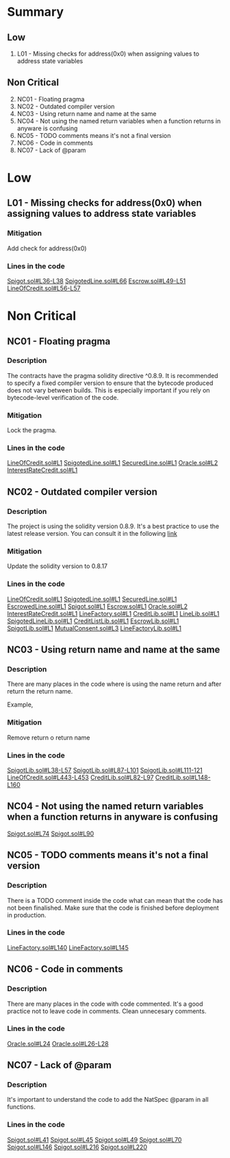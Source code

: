 # Summary
## Low
1. L01 - Missing checks for address(0x0) when assigning values to address state variables

## Non Critical
2. NC01 - Floating pragma
3. NC02 - Outdated compiler version
4. NC03 - Using return name and name at the same
5. NC04 - Not using the named return variables when a function returns in anyware is confusing
6. NC05 - TODO comments means it's not a final version
7. NC06 - Code in comments
8. NC07 - Lack of @param

# Low	
## L01 - Missing checks for address(0x0) when assigning values to address state variables

### Mitigation
Add check for address(0x0)

### Lines in the code
[Spigot.sol#L36-L38](https://github.com/debtdao/Line-of-Credit/blob/e8aa08b44f6132a5ed901f8daa231700c5afeb3a/contracts/modules/spigot/Spigot.sol#L36-L38)
[SpigotedLine.sol#L66](https://github.com/debtdao/Line-of-Credit/blob/e8aa08b44f6132a5ed901f8daa231700c5afeb3a/contracts/modules/credit/SpigotedLine.sol#L66)
[Escrow.sol#L49-L51](https://github.com/debtdao/Line-of-Credit/blob/e8aa08b44f6132a5ed901f8daa231700c5afeb3a/contracts/modules/escrow/Escrow.sol#L49-L51)
[LineOfCredit.sol#L56-L57](https://github.com/debtdao/Line-of-Credit/blob/e8aa08b44f6132a5ed901f8daa231700c5afeb3a/contracts/modules/credit/LineOfCredit.sol#L56-L57)



# Non Critical
## NC01 - Floating pragma
### Description
The contracts have the pragma solidity directive ^0.8.9. It is recommended to specify a fixed compiler version to ensure that the bytecode produced 
does not vary between builds. 
This is especially important if you rely on bytecode-level verification of the code.

### Mitigation
Lock the pragma.

### Lines in the code
[LineOfCredit.sol#L1](https://github.com/debtdao/Line-of-Credit/blob/e8aa08b44f6132a5ed901f8daa231700c5afeb3a/contracts/modules/credit/LineOfCredit.sol#L1)
[SpigotedLine.sol#L1](https://github.com/debtdao/Line-of-Credit/blob/e8aa08b44f6132a5ed901f8daa231700c5afeb3a/contracts/modules/credit/SpigotedLine.sol#L1)
[SecuredLine.sol#L1](https://github.com/debtdao/Line-of-Credit/blob/e8aa08b44f6132a5ed901f8daa231700c5afeb3a/contracts/modules/credit/SecuredLine.sol#L1)
[Oracle.sol#L2](https://github.com/debtdao/Line-of-Credit/blob/e8aa08b44f6132a5ed901f8daa231700c5afeb3a/contracts/modules/oracle/Oracle.sol#L2)
[InterestRateCredit.sol#L1](https://github.com/debtdao/Line-of-Credit/blob/e8aa08b44f6132a5ed901f8daa231700c5afeb3a/contracts/modules/interest-rate/InterestRateCredit.sol#L1)

## NC02 - Outdated compiler version
### Description
The project is using the solidity version 0.8.9. It's a best practice to use the latest release version. 
You can consult it in the following [link](https://github.com/ethereum/solidity/releases)

### Mitigation 
Update the solidity version to 0.8.17

### Lines in the code
[LineOfCredit.sol#L1](https://github.com/debtdao/Line-of-Credit/blob/e8aa08b44f6132a5ed901f8daa231700c5afeb3a/contracts/modules/credit/LineOfCredit.sol#L1)
[SpigotedLine.sol#L1](https://github.com/debtdao/Line-of-Credit/blob/e8aa08b44f6132a5ed901f8daa231700c5afeb3a/contracts/modules/credit/SpigotedLine.sol#L1)
[SecuredLine.sol#L1](https://github.com/debtdao/Line-of-Credit/blob/e8aa08b44f6132a5ed901f8daa231700c5afeb3a/contracts/modules/credit/SecuredLine.sol#L1)
[EscrowedLine.sol#L1](https://github.com/debtdao/Line-of-Credit/blob/e8aa08b44f6132a5ed901f8daa231700c5afeb3a/contracts/modules/credit/EscrowedLine.sol#L1)
[Spigot.sol#L1](https://github.com/debtdao/Line-of-Credit/blob/e8aa08b44f6132a5ed901f8daa231700c5afeb3a/contracts/modules/spigot/Spigot.sol#L1)
[Escrow.sol#L1](https://github.com/debtdao/Line-of-Credit/blob/e8aa08b44f6132a5ed901f8daa231700c5afeb3a/contracts/modules/escrow/Escrow.sol#L1)
[Oracle.sol#L2](https://github.com/debtdao/Line-of-Credit/blob/e8aa08b44f6132a5ed901f8daa231700c5afeb3a/contracts/modules/oracle/Oracle.sol#L2)
[InterestRateCredit.sol#L1](https://github.com/debtdao/Line-of-Credit/blob/e8aa08b44f6132a5ed901f8daa231700c5afeb3a/contracts/modules/interest-rate/InterestRateCredit.sol#L1)
[LineFactory.sol#L1](https://github.com/debtdao/Line-of-Credit/blob/e8aa08b44f6132a5ed901f8daa231700c5afeb3a/contracts/modules/factories/LineFactory.sol#L1)
[CreditLib.sol#L1](https://github.com/debtdao/Line-of-Credit/blob/e8aa08b44f6132a5ed901f8daa231700c5afeb3a/contracts/utils/CreditLib.sol#L1)
[LineLib.sol#L1](https://github.com/debtdao/Line-of-Credit/blob/e8aa08b44f6132a5ed901f8daa231700c5afeb3a/contracts/utils/LineLib.sol#L1)
[SpigotedLineLib.sol#L1](https://github.com/debtdao/Line-of-Credit/blob/e8aa08b44f6132a5ed901f8daa231700c5afeb3a/contracts/utils/SpigotedLineLib.sol#L1)
[CreditListLib.sol#L1](https://github.com/debtdao/Line-of-Credit/blob/e8aa08b44f6132a5ed901f8daa231700c5afeb3a/contracts/utils/CreditListLib.sol#L1)
[EscrowLib.sol#L1](https://github.com/debtdao/Line-of-Credit/blob/e8aa08b44f6132a5ed901f8daa231700c5afeb3a/contracts/utils/EscrowLib.sol#L1)
[SpigotLib.sol#L1](https://github.com/debtdao/Line-of-Credit/blob/e8aa08b44f6132a5ed901f8daa231700c5afeb3a/contracts/utils/SpigotLib.sol#L1)
[MutualConsent.sol#L3](https://github.com/debtdao/Line-of-Credit/blob/e8aa08b44f6132a5ed901f8daa231700c5afeb3a/contracts/utils/MutualConsent.sol#L3)
[LineFactoryLib.sol#L1](https://github.com/debtdao/Line-of-Credit/blob/e8aa08b44f6132a5ed901f8daa231700c5afeb3a/contracts/utils/LineFactoryLib.sol#L1)


## NC03 - Using return name and name at the same
### Description
There are many places in the code where is using the name return and after return the return name.

Example,

### Mitigation
Remove return o return name

### Lines in the code
[SpigotLib.sol#L38-L57](https://github.com/debtdao/Line-of-Credit/blob/e8aa08b44f6132a5ed901f8daa231700c5afeb3a/contracts/utils/SpigotLib.sol#L38-L57)
[SpigotLib.sol#L87-L101](https://github.com/debtdao/Line-of-Credit/blob/e8aa08b44f6132a5ed901f8daa231700c5afeb3a/contracts/utils/SpigotLib.sol#L87-L101)
[SpigotLib.sol#L111-121](https://github.com/debtdao/Line-of-Credit/blob/e8aa08b44f6132a5ed901f8daa231700c5afeb3a/contracts/utils/SpigotLib.sol#L111-121)
[LineOfCredit.sol#L443-L453](https://github.com/debtdao/Line-of-Credit/blob/e8aa08b44f6132a5ed901f8daa231700c5afeb3a/contracts/modules/credit/LineOfCredit.sol#L443-L453)
[CreditLib.sol#L82-L97](https://github.com/debtdao/Line-of-Credit/blob/e8aa08b44f6132a5ed901f8daa231700c5afeb3a/contracts/utils/CreditLib.sol#L82-L97)
[CreditLib.sol#L148-L160](https://github.com/debtdao/Line-of-Credit/blob/e8aa08b44f6132a5ed901f8daa231700c5afeb3a/contracts/utils/CreditLib.sol#L148-L160)

## NC04 - Not using the named return variables when a function returns in anyware is confusing

[Spigot.sol#L74](https://github.com/debtdao/Line-of-Credit/blob/e8aa08b44f6132a5ed901f8daa231700c5afeb3a/contracts/modules/spigot/Spigot.sol#L74)
[Spigot.sol#L90](https://github.com/debtdao/Line-of-Credit/blob/e8aa08b44f6132a5ed901f8daa231700c5afeb3a/contracts/modules/spigot/Spigot.sol#L90)

## NC05 - TODO comments means it's not a final version
### Description
There is a TODO comment inside the code what can mean that the code has not been finalished. 
Make sure that the code is finished before deployment in production.

### Lines in the code
[LineFactory.sol#L140](https://github.com/debtdao/Line-of-Credit/blob/e8aa08b44f6132a5ed901f8daa231700c5afeb3a/contracts/modules/factories/LineFactory.sol#L140)
[LineFactory.sol#L145](https://github.com/debtdao/Line-of-Credit/blob/e8aa08b44f6132a5ed901f8daa231700c5afeb3a/contracts/modules/factories/LineFactory.sol#L145)


## NC06 - Code in comments
### Description
There are many places in the code with code commented. It's a good practice not to leave code in comments.
Clean unnecesary comments.

### Lines in the code
[Oracle.sol#L24](https://github.com/debtdao/Line-of-Credit/blob/e8aa08b44f6132a5ed901f8daa231700c5afeb3a/contracts/modules/oracle/Oracle.sol#L24)
[Oracle.sol#L26-L28](https://github.com/debtdao/Line-of-Credit/blob/e8aa08b44f6132a5ed901f8daa231700c5afeb3a/contracts/modules/oracle/Oracle.sol#L26-L28)

## NC07 - Lack of @param
### Description
It's important to understand the code to add the NatSpec @param in all functions.

### Lines in the code
[Spigot.sol#L41](https://github.com/debtdao/Line-of-Credit/blob/e8aa08b44f6132a5ed901f8daa231700c5afeb3a/contracts/modules/spigot/Spigot.sol#L41)
[Spigot.sol#L45](https://github.com/debtdao/Line-of-Credit/blob/e8aa08b44f6132a5ed901f8daa231700c5afeb3a/contracts/modules/spigot/Spigot.sol#L45)
[Spigot.sol#L49](https://github.com/debtdao/Line-of-Credit/blob/e8aa08b44f6132a5ed901f8daa231700c5afeb3a/contracts/modules/spigot/Spigot.sol#L49)
[Spigot.sol#L70](https://github.com/debtdao/Line-of-Credit/blob/e8aa08b44f6132a5ed901f8daa231700c5afeb3a/contracts/modules/spigot/Spigot.sol#L70)
[Spigot.sol#L146](https://github.com/debtdao/Line-of-Credit/blob/e8aa08b44f6132a5ed901f8daa231700c5afeb3a/contracts/modules/spigot/Spigot.sol#L146)
[Spigot.sol#L216](https://github.com/debtdao/Line-of-Credit/blob/e8aa08b44f6132a5ed901f8daa231700c5afeb3a/contracts/modules/spigot/Spigot.sol#L216)
[Spigot.sol#L220](https://github.com/debtdao/Line-of-Credit/blob/e8aa08b44f6132a5ed901f8daa231700c5afeb3a/contracts/modules/spigot/Spigot.sol#L220)

